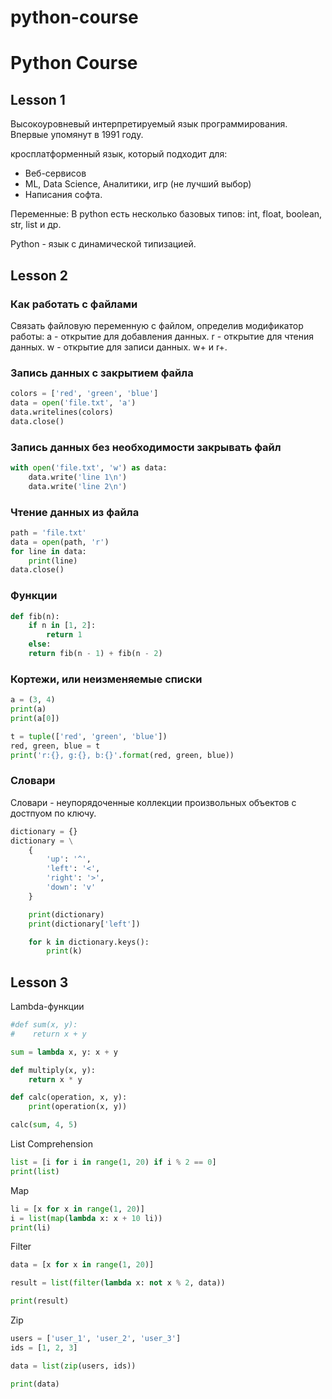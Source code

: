 # python-course

# Python Course

## Lesson 1

Высокоуровневый интерпретируемый язык программирования. Впервые упомянут в 1991 году.

кросплатформенный язык, который подходит для:
- Веб-сервисов
- ML, Data Science, Аналитики, игр (не лучший выбор)
- Написания софта.

Переменные:
В python есть несколько базовых типов: int, float, boolean, str, list и др.

Python - язык с динамической типизацией.

## Lesson 2

### Как работать с файлами

Связать файловую переменную с файлом, определив модификатор работы:
a - открытие для добавления данных.
r - открытие для чтения данных.
w - открытие для записи данных.
w+ и r+.

### Запись данных с закрытием файла
```python
colors = ['red', 'green', 'blue']
data = open('file.txt', 'a')
data.writelines(colors)
data.close()
```

### Запись данных без необходимости закрывать файл
```python
with open('file.txt', 'w') as data:
    data.write('line 1\n')
    data.write('line 2\n')
```

### Чтение данных из файла
```python
path = 'file.txt'
data = open(path, 'r')
for line in data:
    print(line)
data.close()
```

### Функции
```python
def fib(n):
    if n in [1, 2]:
        return 1
    else:
    return fib(n - 1) + fib(n - 2)
```

### Кортежи, или неизменяемые списки
```python
a = (3, 4)
print(a)
print(a[0])
```

```python
t = tuple(['red', 'green', 'blue'])
red, green, blue = t
print('r:{}, g:{}, b:{}'.format(red, green, blue))
```

### Словари
Словари - неупорядоченные коллекции произвольных объектов с достпуом по ключу.
```python
dictionary = {}
dictionary = \
    {
        'up': '^',
        'left': '<',
        'right': '>',
        'down': 'v'
    }

    print(dictionary)
    print(dictionary['left'])

    for k in dictionary.keys():
        print(k)
```

## Lesson 3
Lambda-функции

```python
#def sum(x, y):
#    return x + y

sum = lambda x, y: x + y

def multiply(x, y):
    return x * y

def calc(operation, x, y):
    print(operation(x, y))

calc(sum, 4, 5)
```

List Comprehension
```python
list = [i for i in range(1, 20) if i % 2 == 0]
print(list)
```

Map
```python
li = [x for x in range(1, 20)]
i = list(map(lambda x: x + 10 li))
print(li)
```

Filter
```python
data = [x for x in range(1, 20)]

result = list(filter(lambda x: not x % 2, data))

print(result)
```

Zip
```python
users = ['user_1', 'user_2', 'user_3']
ids = [1, 2, 3]

data = list(zip(users, ids))

print(data)
```